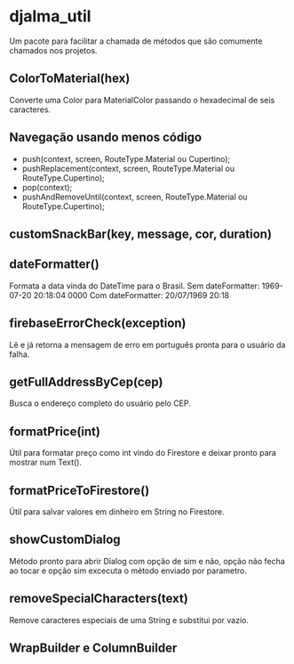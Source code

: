 # djalma_util

Um pacote para facilitar a chamada de métodos que são comumente chamados nos projetos.

## ColorToMaterial(hex)

Converte uma Color para MaterialColor passando o hexadecimal de seis caracteres.


## Navegação usando menos código

- push(context, screen, RouteType.Material ou Cupertino);
- pushReplacement(context, screen, RouteType.Material ou RouteType.Cupertino);
- pop(context);
- pushAndRemoveUntil(context, screen, RouteType.Material ou RouteType.Cupertino);


## customSnackBar(key, message, cor, duration)


## dateFormatter()

Formata a data vinda do DateTime para o Brasil.
Sem dateFormatter: 1969-07-20 20:18:04 0000
Com dateFormatter: 20/07/1969 20:18


## firebaseErrorCheck(exception)

Lê e já retorna a mensagem de erro em português pronta para o usuário da falha.


## getFullAddressByCep(cep)

Busca o endereço completo do usuário pelo CEP.


## formatPrice(int)

Útil para formatar preço como int vindo do Firestore e deixar pronto para mostrar num Text().

## formatPriceToFirestore()

Útil para salvar valores em dinheiro em String no Firestore.


## showCustomDialog

Método pronto para abrir Dialog com opção de sim e não, opção não fecha ao tocar e opção sim excecuta
o método enviado por parametro.


## removeSpecialCharacters(text)

Remove caracteres especiais de uma String e substitui por vazio.


## WrapBuilder e ColumnBuilder

